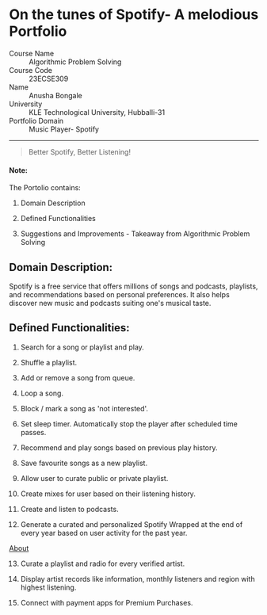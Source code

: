 # On the tunes of Spotify- A melodious Portfolio
<dl>
<dt>Course Name</dt>
<dd>Algorithmic Problem Solving</dd>
<dt>Course Code</dt>
<dd>23ECSE309</dd>
<dt>Name</dt>
<dd>Anusha Bongale</dd>
<dt>University</dt>
<dd>KLE Technological University, Hubballi-31</dd>
<dt>Portfolio Domain</dt>
<dd>Music Player- Spotify</dd>
</dl>


* * *

> Better Spotify, Better Listening!


#### Note:
The Portolio contains:

1. Domain Description
   
3. Defined Functionalities
   
5. Suggestions and Improvements - Takeaway from Algorithmic Problem Solving


## Domain Description:

Spotify is a free service that offers millions of songs and podcasts, playlists, and recommendations based on personal preferences. It also helps discover new music and podcasts suiting one's musical taste.

## Defined Functionalities:
1. Search for a song or playlist and play.

2. Shuffle a playlist.
   
3. Add or remove a song from queue.

4. Loop a song.

5. Block / mark a song as 'not interested'.

6. Set sleep timer. Automatically stop the player after scheduled time passes.

7. Recommend and play songs based on previous play history.

8. Save favourite songs as a new playlist.

9. Allow user to curate public or private playlist.

10. Create mixes for user based on their listening history.

11. Create and listen to podcasts.

12. Generate a curated and personalized Spotify Wrapped at the end of every year based on user activity for the past year.


[About](about.md)

13. Curate a playlist and radio for every verified artist.

14. Display artist records like information, monthly listeners and region with highest listening.

15. Connect with payment apps for Premium Purchases.
